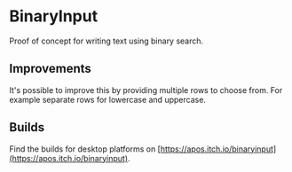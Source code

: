 # BinaryInput
Proof of concept for writing text using binary search.

## Improvements
It's possible to improve this by providing multiple rows to choose from. For example separate rows for lowercase and uppercase.

## Builds
Find the builds for desktop platforms on [https://apos.itch.io/binaryinput](https://apos.itch.io/binaryinput).